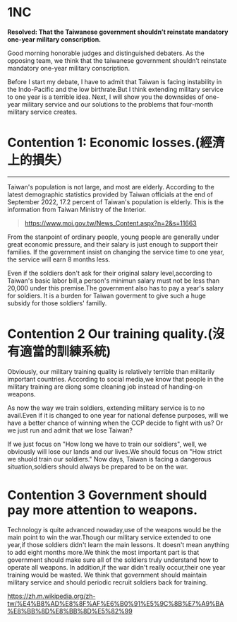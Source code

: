 # 1NC

**Resolved: That the Taiwanese government shouldn’t reinstate mandatory one-year military conscription.**

Good morning honorable judges and distinguished debaters. As the opposing team, we think that the taiwanese government shouldn’t reinstate mandatory one-year military conscription. 

Before I start my debate, I have to admit that Taiwan is facing instability in the Indo-Pacific and the low birthrate.But I think extending military service to one year is a terrible idea. Next, I will show you the downsides of one-year military service and our solutions to the problems that four-month military service creates.


# **Contention 1:  Economic losses.(經濟上的損失）**

***

Taiwan's population is not large, and most are elderly.  According to the latest demographic statistics provided by Taiwan officials at the end of September 2022, 17.2 percent of Taiwan's population is elderly.
This is the information from Taiwan Ministry of the Interior.

> https://www.moi.gov.tw/News_Content.aspx?n=2&s=11663

From the stanpoint of ordinary people, young people are generally under great economic pressure, and their salary is just enough to support their families. If the government insist on changing the service time to one year, the service will earn 8 months less. 

Even if the soldiers don't ask for their original salary level,according to Taiwan's basic labor bill,a person's minimun salary must not be less than 20,000 under this premise.The government also has to pay a year's salary for soldiers. It is a burden for Taiwan goverment to give such a huge subsidy for those soldiers' familly.



# **Contention 2  Our training quality.(沒有適當的訓練系統)**

Obviously, our military training quality is relatively terrible than  militarily important countries. According to social media,we know that people in the military training are diong some cleaning job instead of handing-on weapons.

As now the way we train soldiers, extending military service is to no avail.Even if it is changed to one year for national defense purposes, will we have a better chance of winning when the CCP decide to fight with us? Or we just run and admit that we lose Taiwan?

If we just focus on "How long we have to train our soldiers", well, we obviously will lose our lands and our lives.We should focus on "How strict we shuold train our soldiers." Now days, Taiwan is facing a dangerous situation,soldiers should always be prepared to be on the war.


# Contention 3 Government should pay more attention to weapons.

Technology is quite advanced nowaday,use of the weapons would be the main point to win the war.Though our military service extended to one year,if those soldiers didn't learn the main lessons. It doesn't mean anything to add eight months more.We think the most important part is that government should make sure all of the soldiers truly understand how to operate all weapons. In addition,if the war didn't really occur,their one year training would be wasted. We think that government should maintain military service and should periodic recruit soldiers back for training. 



https://zh.m.wikipedia.org/zh-tw/%E4%B8%AD%E8%8F%AF%E6%B0%91%E5%9C%8B%E7%A9%BA%E8%BB%8D%E8%BB%8D%E5%82%99











